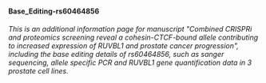 #### Base_Editing-rs60464856
###### This is an additional information page for manuscript "Combined CRISPRi and proteomics screening reveal a cohesin-CTCF-bound allele contributing to increased expression of RUVBL1 and prostate cancer progression", including the base editing details of rs60464856, such as sanger sequencing, allele specific PCR and RUVBL1 gene quantification data in 3 prostate cell lines.
